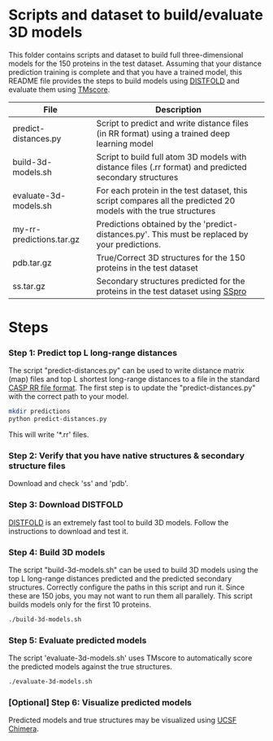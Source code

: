# Scripts and dataset to build/evaluate 3D models  
This folder contains scripts and dataset to build full three-dimensional models for the 150 proteins in the test dataset. Assuming that your distance prediction training is complete and that you have a trained model, this README file provides the steps to build models using [DISTFOLD](https://github.com/badriadhikari/DISTFOLD) and evaluate them using [TMscore](https://zhanglab.ccmb.med.umich.edu/TM-score/).

| File | Description|
| --- | --- |
| predict-distances.py | Script to predict and write distance files (in RR format) using a trained deep learning model |
| build-3d-models.sh | Script to build full atom 3D models with distance files (.rr format) and predicted secondary structures |
| evaluate-3d-models.sh | For each protein in the test dataset, this script compares all the predicted 20 models with the true structures |
| my-rr-predictions.tar.gz | Predictions obtained by the 'predict-distances.py'. This must be replaced by your predictions. |
| pdb.tar.gz | True/Correct 3D structures for the 150 proteins in the test dataset |
| ss.tar.gz | Secondary structures predicted for the proteins in the test dataset using [SSpro](http://scratch.proteomics.ics.uci.edu/) |

# Steps  
### Step 1: Predict top L long-range distances
The script "predict-distances.py" can be used to write distance matrix (map) files and top L shortest long-range distances to a file in the standard [CASP RR file format](http://predictioncenter.org/casp8/index.cgi?page=format#RR). The first step is to update the "predict-distances.py" with the correct path to your model.
```bash
mkdir predictions
python predict-distances.py
```
This will write '*.rr' files. 
### Step 2: Verify that you have native structures & secondary structure files
Download and check 'ss' and 'pdb'.

### Step 3: Download DISTFOLD
[DISTFOLD](https://github.com/badriadhikari/DISTFOLD) is an extremely fast tool to build 3D models. Follow the instructions to download and test it.

### Step 4: Build 3D models
The script "build-3d-models.sh" can be used to build 3D models using the top L long-range distances predicted and the predicted secondary structures. Correctly configure the paths in this script and run it. Since these are 150 jobs, you may not want to run them all parallely. This script builds models only for the first 10 proteins.
```bash
./build-3d-models.sh 
```
### Step 5: Evaluate predicted models
The script 'evaluate-3d-models.sh' uses TMscore to automatically score the predicted models against the true structures.
```bash
./evaluate-3d-models.sh
```

### [Optional] Step 6: Visualize predicted models
Predicted models and true structures may be visualized using [UCSF Chimera](https://www.cgl.ucsf.edu/chimera/).
